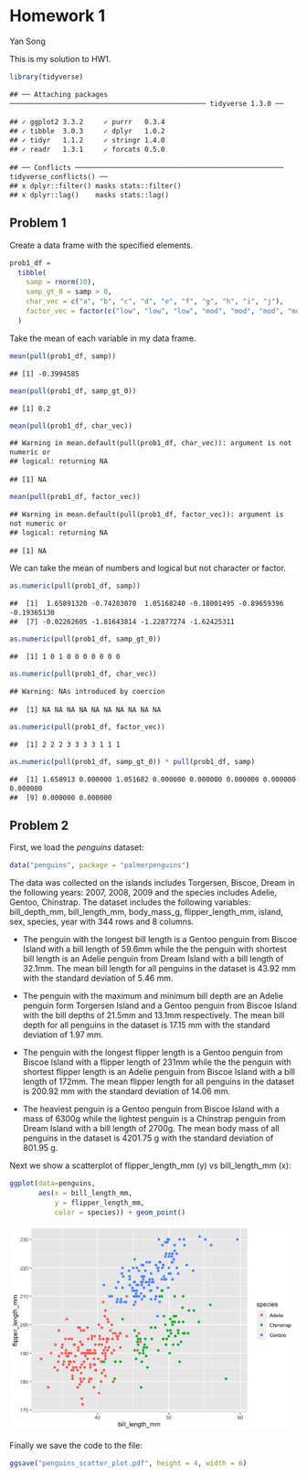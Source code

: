 Homework 1
================
Yan Song

This is my solution to HW1.

``` r
library(tidyverse)
```

    ## ── Attaching packages ──────────────────────────────────────────────── tidyverse 1.3.0 ──

    ## ✓ ggplot2 3.3.2     ✓ purrr   0.3.4
    ## ✓ tibble  3.0.3     ✓ dplyr   1.0.2
    ## ✓ tidyr   1.1.2     ✓ stringr 1.4.0
    ## ✓ readr   1.3.1     ✓ forcats 0.5.0

    ## ── Conflicts ─────────────────────────────────────────────────── tidyverse_conflicts() ──
    ## x dplyr::filter() masks stats::filter()
    ## x dplyr::lag()    masks stats::lag()

## Problem 1

Create a data frame with the specified elements.

``` r
prob1_df = 
  tibble(
    samp = rnorm(10),
    samp_gt_0 = samp > 0,
    char_vec = c("a", "b", "c", "d", "e", "f", "g", "h", "i", "j"),
    factor_vec = factor(c("low", "low", "low", "mod", "mod", "mod", "mod", "high", "high", "high"))
  )
```

Take the mean of each variable in my data frame.

``` r
mean(pull(prob1_df, samp))
```

    ## [1] -0.3994585

``` r
mean(pull(prob1_df, samp_gt_0))
```

    ## [1] 0.2

``` r
mean(pull(prob1_df, char_vec))
```

    ## Warning in mean.default(pull(prob1_df, char_vec)): argument is not numeric or
    ## logical: returning NA

    ## [1] NA

``` r
mean(pull(prob1_df, factor_vec))
```

    ## Warning in mean.default(pull(prob1_df, factor_vec)): argument is not numeric or
    ## logical: returning NA

    ## [1] NA

We can take the mean of numbers and logical but not character or factor.

``` r
as.numeric(pull(prob1_df, samp))
```

    ##  [1]  1.65891320 -0.74283070  1.05168240 -0.18001495 -0.89659396 -0.19365130
    ##  [7] -0.02262605 -1.81643814 -1.22877274 -1.62425311

``` r
as.numeric(pull(prob1_df, samp_gt_0))
```

    ##  [1] 1 0 1 0 0 0 0 0 0 0

``` r
as.numeric(pull(prob1_df, char_vec))
```

    ## Warning: NAs introduced by coercion

    ##  [1] NA NA NA NA NA NA NA NA NA NA

``` r
as.numeric(pull(prob1_df, factor_vec))
```

    ##  [1] 2 2 2 3 3 3 3 1 1 1

``` r
as.numeric(pull(prob1_df, samp_gt_0)) * pull(prob1_df, samp)
```

    ##  [1] 1.658913 0.000000 1.051682 0.000000 0.000000 0.000000 0.000000 0.000000
    ##  [9] 0.000000 0.000000

## Problem 2

First, we load the *penguins* dataset:

``` r
data("penguins", package = "palmerpenguins")
```

The data was collected on the islands includes Torgersen, Biscoe, Dream
in the following years: 2007, 2008, 2009 and the species includes
Adelie, Gentoo, Chinstrap. The dataset includes the following variables:
bill\_depth\_mm, bill\_length\_mm, body\_mass\_g, flipper\_length\_mm,
island, sex, species, year with 344 rows and 8 columns.

  - The penguin with the longest bill length is a Gentoo penguin from
    Biscoe Island with a bill length of 59.6mm while the the penguin
    with shortest bill length is an Adelie penguin from Dream Island
    with a bill length of 32.1mm. The mean bill length for all penguins
    in the dataset is 43.92 mm with the standard deviation of 5.46 mm.

  - The penguin with the maximum and minimum bill depth are an Adelie
    penguin form Torgersen Island and a Gentoo penguin from Biscoe
    Island with the bill depths of 21.5mm and 13.1mm respectively. The
    mean bill depth for all penguins in the dataset is 17.15 mm with the
    standard deviation of 1.97 mm.

  - The penguin with the longest flipper length is a Gentoo penguin from
    Biscoe Island with a flipper length of 231mm while the the penguin
    with shortest flipper length is an Adelie penguin from Biscoe Island
    with a bill length of 172mm. The mean flipper length for all
    penguins in the dataset is 200.92 mm with the standard deviation of
    14.06 mm.

  - The heaviest penguin is a Gentoo penguin from Biscoe Island with a
    mass of 6300g while the lightest penguin is a Chinstrap penguin from
    Dream Island with a bill length of 2700g. The mean body mass of all
    penguins in the dataset is 4201.75 g with the standard deviation of
    801.95 g.

Next we show a scatterplot of flipper\_length\_mm (y) vs
bill\_length\_mm (x):

``` r
ggplot(data=penguins,
       aes(x = bill_length_mm,
           y = flipper_length_mm,
           color = species)) + geom_point()
```

![](P8105_HW1_ys3295_files/figure-gfm/unnamed-chunk-3-1.png)<!-- -->

Finally we save the code to the file:

``` r
ggsave("penguins_scatter_plot.pdf", height = 4, width = 6)
```
